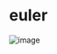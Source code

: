 # euler

![image](https://user-images.githubusercontent.com/61039707/184726853-1f0f4b0b-1ba6-450e-8bd3-20eb313beec1.png)
